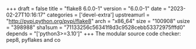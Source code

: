+++
draft = false
title = "flake8 6.0.0-1"
version = "6.0.0-1"
date = "2023-02-27T10:16:17"
categories = ['devel-extra']
upstreamurl = "http://pypi.python.org/pypi/flake8"
arch = "x86_64"
size = "100908"
usize = "398988"
sha1sum = "71133256c56341f8d3c9528cebb53372975fffd0"
depends = "['python3>=3.10']"
+++
The modular source code checker: pep8, pyflakes and co